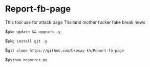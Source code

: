 # Report-fb-page
This tool use for attack page Thailand mother fucker fake break news


$```pkg update && upgrade -y```

$```pkg install git -y```

$```git clone https://github.com/brosay-kh/Report-fb-page```

$```python reporter.py```
